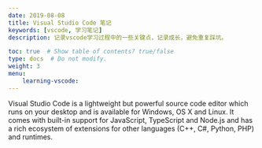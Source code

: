 ```yaml
---
date: 2019-08-08
title: Visual Studio Code 笔记
keywords: [vscode, 学习笔记]
description: 记录vscode学习过程中的一些关键点，记录成长，避免重复踩坑。

toc: true  # Show table of contents? true/false
type: docs  # Do not modify.
weight: 3
menu:
    learning-vscode:
---
```


Visual Studio Code is a lightweight but powerful source code editor which runs on your desktop and is available for Windows, OS X and Linux. It comes with built-in support for JavaScript, TypeScript and Node.js and has a rich ecosystem of extensions for other languages (C++, C#, Python, PHP) and runtimes.

